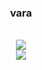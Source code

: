 <h3 align="center">vara</h3>
<br>
<div align="center">
<img src="https://github-readme-stats.vercel.app/api?username=itsvara&count_private=true&bg_color=141414&border_color=AFAFAF&show_icons=true&title_color=A9C6C9&text_color=A9C6C9&icon_color=A9C6C9&locale=en&hide_border=true">

<br>

<img src="https://github-readme-stats.vercel.app/api/top-langs/?username=itsvara&count_private=true&bg_color=141414&border_color=AFAFAF&show_icons=true&title_color=A9C6C9&text_color=A9C6C9&icon_color=A9C6C9&locale=en&hide_border=true">
</div>
